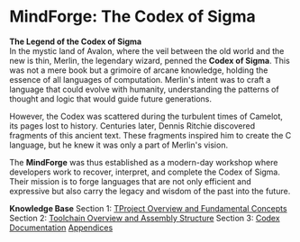 # MindForge: The Codex of Sigma

**The Legend of the Codex of Sigma**  
In the mystic land of Avalon, where the veil between the old world and the new is thin, Merlin, the legendary wizard, penned the **Codex of Sigma**. This was not a mere book but a grimoire of arcane knowledge, holding the essence of all languages of computation. Merlin's intent was to craft a language that could evolve with humanity, understanding the patterns of thought and logic that would guide future generations.

However, the Codex was scattered during the turbulent times of Camelot, its pages lost to history. Centuries later, Dennis Ritchie discovered fragments of this ancient text. These fragments inspired him to create the C language, but he knew it was only a part of Merlin's vision.

The **MindForge** was thus established as a modern-day workshop where developers work to recover, interpret, and complete the Codex of Sigma. Their mission is to forge languages that are not only efficient and expressive but also carry the legacy and wisdom of the past into the future.


**Knowledge Base**
Section 1: [TProject Overview and Fundamental Concepts](info/knowledge.base/s1.overview.md)
Section 2: [Toolchain Overview and Assembly Structure](info/knowledge.base/s2.toolchain.md)
Section 3: [Codex Documentation](info/knowldge.base/s1.codex.md)
[Appendices](info/knowledge.base/s4.appendices.md)
